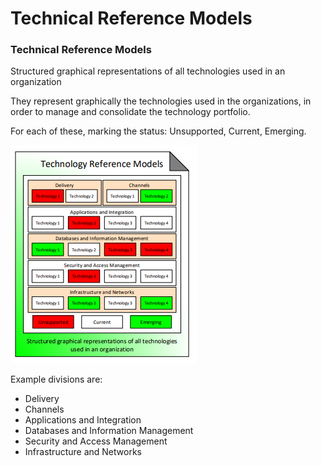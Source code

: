 # Technical Reference Models



### Technical Reference Models

Structured graphical representations of all technologies used in an organization

They represent graphically the technologies used in the organizations, in order to manage and consolidate the technology portfolio.

For each of these, marking the status: Unsupported, Current, Emerging.

![Source: eaonapage.com](../../.gitbook/assets/csvlod_standards_technology_reference_models.png)





Example divisions are:

* Delivery
* Channels
* Applications and Integration
* Databases and Information Management
* Security and Access Management
* Infrastructure and Networks

